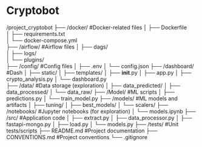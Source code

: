 # Cryptobot

/project_cryptobot
    ├── /docker/                    #Docker-related files
    │   ├── Dockerfile              
    │   ├── requirements.txt        
    │   └── docker-compose.yml   
    ├── /airflow/                   #Airflow files
    │   ├── dags/              
    │   ├── logs/        
    │   └── plugins/   
    ├── /config/                    #Config files
    │   ├── .env
    │   └── config.json 
    ├── /dashboard/                 #Dash
    │   ├── static/
    │   ├── templates/
    │   ├── __init__.py
    │   ├── app.py
    │   ├── crypto_analysis.py
    │   └── dashboard.py         
    ├── /data/                      #Data storage (exploration)
    │   ├── data_predicted/
    │   ├── data_processed/
    │   └── data_raw/
    ├── /Model/                     #ML scripts
    │   ├── predictions.py
    │   └── train_model.py
    ├── /models/                    #ML models and artifacts
    │   ├── tuning/
    │   ├── best_models/
    │   └── scalers/
    ├── /notebooks/                 #Jupyter notebooks (for exploration)
    │   └── models.ipynb
    ├── /src/                       #Application code
    │   ├── extract.py 
    │   ├── data_processor.py
    │   ├── fastapi-mongo.py
    │   ├── load.py
    │   └── models.py
    ├── /tests/                     #Unit tests/scripts
    ├── README.md                   #Project documentation
    ├── CONVENTIONS.md              #Project conventions
    └── .gitignore      